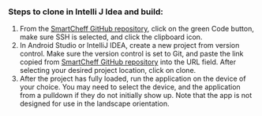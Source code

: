 ### Steps to clone in Intelli J Idea and build:

1. From the [SmartCheff GitHub repository](https://github.com/Alex-Garber/smart-cheff), click on the green Code button, make sure SSH is selected, and click the clipboard icon.
2. In Android Studio or IntelliJ IDEA, create a new project from version control. Make sure the version control is set to Git, and paste the link copied from [SmartCheff GitHub repository](https://github.com/Alex-Garber/smart-cheff) into the URL field. After selecting your desired project location, click on clone.
3. After the project has fully loaded, run the application on the device of your choice. You may need to select the device, and the application from a pulldown if they do not initially show up. Note that the app is not designed for use in the landscape orientation.
   
  
 
